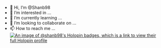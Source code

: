 - 👋 Hi, I’m @Shanb98
- 👀 I’m interested in ...
- 🌱 I’m currently learning ...
- 💞️ I’m looking to collaborate on ...
- 📫 How to reach me ...
[![An image of @shanb98's Holopin badges, which is a link to view their full Holopin profile](https://holopin.me/shanb98)](https://holopin.io/@shanb98)

<!---
Shanb98/Shanb98 is a ✨ special ✨ repository because its `README.md` (this file) appears on your GitHub profile.
You can click the Preview link to take a look at your changes.
--->

